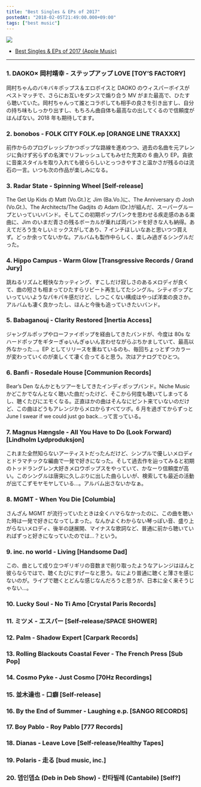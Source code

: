 ```yaml
---
title: "Best Singles & EPs of 2017"
postedAt: "2018-02-05T21:49:00.000+09:00"
tags: ["best music"]
---
```


![](/images/170533394524_0.jpg)

- [Best Singles & EPs of 2017 (Apple Music)](https://itunes.apple.com/jp/playlist/best-singles-eps-of-2017/pl.u-zPyL5aRIMpdaXj)

---

### 1\. DAOKO× 岡村靖幸 - ステップアップ LOVE \[TOY’S FACTORY\]

岡村ちゃんのバキバキポップス＆エロボイスと DAOKO のウィスパーボイスがベストマッチで、さらにお互いをダンスで煽り合う MV がまた最高で、ひたすら聴いていた。岡村ちゃんって誰とコラボしても相手の良さを引き出すし、自分の持ち味もしっかり出すし、もちろん曲自体も最高なの出してくるので信頼度がはんぱない。2018 年も期待してます。

### 2\. bonobos - FOLK CITY FOLK.ep \[ORANGE LINE TRAXXX\]

前作からのプログレッシブかつポップな路線を進めつつ、過去の名曲を元アレンジに負けず劣らずの名演でリフレッシュしてもみせた充実の 6 曲入り EP。貪欲に音楽スタイルを取り入れても彼ららしいとっつきやすさと温かさが残るのは流石の一言。いつも次の作品が楽しみになる。

### 3\. Radar State - Spinning Wheel \[Self-release\]

The Get Up Kids の Matt (Vo.Gt.)と Jim (Ba.Vo.)に、The Anniversary の Josh (Vo.Gt.)、The Architects/The Gadjits の Adam (Dr.)が組んだ、スーパーグループといっていいバンド。そしてこの初期ポップパンクを思わせる疾走感のある楽曲に、Jim のいまだ青さの残るボーカルが乗れば両バンドを好きな人も納得。あえてだろう生々しいミックスがしてあり、7 インチほしいなあと思いつつ買えず。どっか余ってないかな。アルバムも製作中らしく、楽しみ過ぎるシングルだった。

### 4\. Hippo Campus - Warm Glow \[Transgressive Records / Grand Jury\]

跳ねるリズムと軽快なカッティング、すこしだけ寂しさのあるメロディが良くて、曲の短さも相まってひたすらリピート再生してたシングル。シティポップといっていいようなパキパキ感だけど、しつこくない構成はやっぱ洋楽の良さか。アルバムも凄く良かったし、ほんと今後も追っていきたいバンド。

### 5\. Babaganouj - Clarity Restored \[Inertia Access\]

ジャングルポップやローファイポップを経由してきたバンドが、今度は 80s なハードポップをギターぎゅいんぎゅいん言わせながらぶちかましていて、最高以外なかった…。EP としてリリースを重ねているのも、毎回ちょっとずつカラーが変わっていくのが楽しくて凄く合ってると思う。次はアナログでひとつ。

### 6\. Banfi - Rosedale House \[Communion Records\]

Bear’s Den なんかともツアーをしてきたインディポップバンド。Niche Music かどこかでなんとなく聴いた曲だったけど、そこから何度も聴いてしまってるし、聴くたびにエモくなる。正直ほかの曲はそんなにピント来ていないのだけど、この曲はどうもアレンジからメロからすべてツボ。6 月を過ぎてからずっと June I swear if we could just go back…って言っている。

### 7\. Magnus Hængsle - All You Have to Do (Look Forward) \[Lindholm Lydproduksjon\]

これまた全然知らないアーティストだったんだけど、シンプルで優しいメロディとドラマチックな編曲で一発で好きになった。そして過去作を辿ってみると初期のトッドラングレン大好きメロウポップスをやっていて、かなーり信頼度が高い。このシングルは唐突に久しぶりに出した曲らしいが、検索しても最近の活動が出てこずモヤモヤしている…。アルバム出さないかなぁ。

### 8\. MGMT - When You Die \[Columbia\]

さんざん MGMT が流行っていたときは全くハマらなかったのに、この曲を聴いた時は一発で好きになってしまった。なんかよくわからない琴っぽい音、盛り上がらないメロディ、後半の謎展開、マイナスな歌詞など、普通に前から聴いていればずっと好きになっていたのでは…？という。

### 9\. inc. no world - Living \[Handsome Dad\]

この、曲として成り立つギリギリの音数まで削り取ったようなアレンジはほんと彼らならではで、聴くたびにすげーなと思う。なにより普通に聴くと薄さを感じないのが。ライブで聴くとどんな感じなんだろうと思うが、日本に全く来そうじゃない…。

### 10\. Lucky Soul - No Ti Amo \[Crystal Paris Records\]

### 11\. ミツメ - エスパー \[Self-release/SPACE SHOWER\]

### 12\. Palm - Shadow Expert \[Carpark Records\]

### 13\. Rolling Blackouts Coastal Fever - The French Press \[Sub Pop\]

### 14\. Cosmo Pyke - Just Cosmo \[70Hz Recordings\]

### 15\. 並木達也 - 口癖 \[Self-release\]

### 16\. By the End of Summer - Laughing e.p. \[SANGO RECORDS\]

### 17\. Boy Pablo - Roy Pablo \[777 Records\]

### 18\. Dianas - Leave Love \[Self-release/Healthy Tapes\]

### 19\. Polaris - 走る \[bud music, inc.\]

### 20\. 뎁인뎁쇼 (Deb in Deb Show) - 칸타빌레 (Cantabile) \[Self?\]
